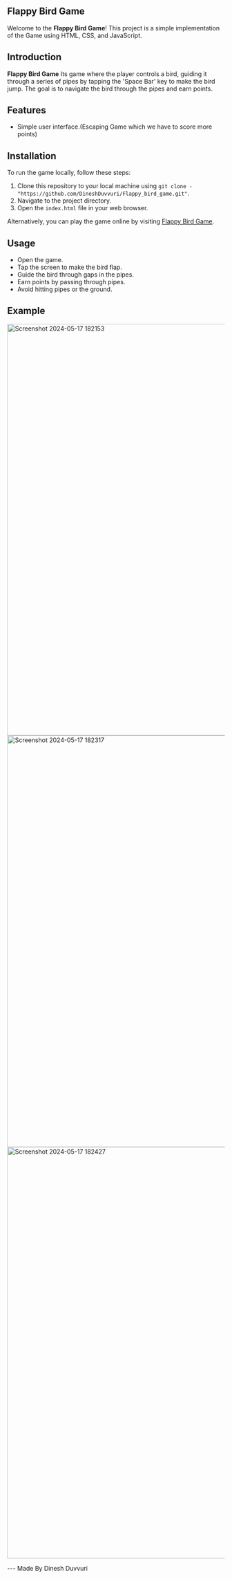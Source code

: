 
## Flappy Bird Game

Welcome to the **Flappy Bird Game**! This project is a simple implementation of the  Game using HTML, CSS, and JavaScript.

## Introduction

**Flappy Bird Game** Its game where the player controls a bird, guiding it through a series of pipes by tapping the 'Space Bar' key to make the bird jump. The goal is to navigate the bird through the pipes and earn points.

## Features

- Simple user interface.(Escaping Game which we have to score more points)

## Installation

To run the game locally, follow these steps:

1. Clone this repository to your local machine using `git clone - "https://github.com/DineshDuvvuri/Flappy_bird_game.git"`.
2. Navigate to the project directory.
3. Open the `index.html` file in your web browser.

Alternatively, you can play the game online by visiting [Flappy Bird Game](https://dineshduvvuri.github.io/Flappy_bird_game/).

## Usage

- Open the game.
- Tap the screen to make the bird flap.
- Guide the bird through gaps in the pipes.
- Earn points by passing through pipes.
- Avoid hitting pipes or the ground.

## Example
<img width="952" alt="Screenshot 2024-05-17 182153" src="https://github.com/DineshDuvvuri/Flappy_bird_game/assets/152904153/500e83b3-229a-446f-ba1e-e153fbec3c08">
<img width="952" alt="Screenshot 2024-05-17 182317" src="https://github.com/DineshDuvvuri/Flappy_bird_game/assets/152904153/16a1c4c0-1ff3-4bc0-9e99-c2eb5cbd6bfa">
<img width="952" alt="Screenshot 2024-05-17 182427" src="https://github.com/DineshDuvvuri/Flappy_bird_game/assets/152904153/77c1a342-4348-4e1e-9131-09446ed49bb6">




 --- Made By Dinesh Duvvuri
